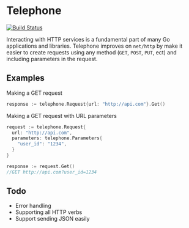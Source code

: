 # Telephone

[![Build Status](https://travis-ci.org/benmills/telephone.png)](https://travis-ci.org/benmills/telephone)

Interacting with HTTP services is a fundamental part of many Go applications and libraries. Telephone improves on `net/http` by make it easier to create requests using any method (`GET`, `POST`, `PUT`, ect) and including parameters in the request.

## Examples

Making a GET request

```go
response := telephone.Request{url: "http://api.com"}.Get()
```

Making a GET request with URL parameters

```go
request := telephone.Request{
  url: "http://api.com",
  parameters: telephone.Parameters{
    "user_id": "1234",
  }
}

response := request.Get()
//GET http://api.com?user_id=1234
```

## Todo

* Error handling
* Supporting all HTTP verbs
* Support sending JSON easily

